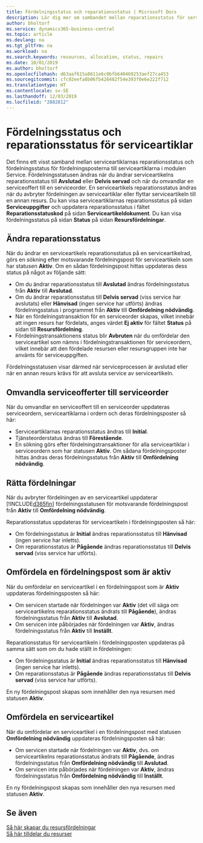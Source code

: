 ```yaml
---
title: Fördelningsstatus och reparationsstatus | Microsoft Docs
description: Lär dig mer om sambandet mellan reparationsstatus för serviceartiklar och fördelningsstatus för fördelningsposterna för dessa.
author: bholtorf
ms.service: dynamics365-business-central
ms.topic: article
ms.devlang: na
ms.tgt_pltfrm: na
ms.workload: na
ms.search.keywords: resources, allocation, status, repairs
ms.date: 10/01/2019
ms.author: bholtorf
ms.openlocfilehash: d63aaf615a8611e6c0bfb640469253aef27ca453
ms.sourcegitcommit: cfc92eefa8b06fb426482f54e393f0e6e222f712
ms.translationtype: HT
ms.contentlocale: sv-SE
ms.lasthandoff: 12/03/2019
ms.locfileid: "2882812"
---
```

# <a name="allocation-status-and-repair-status-of-service-items"></a>Fördelningsstatus och reparationsstatus för serviceartiklar
Det finns ett visst samband mellan serviceartiklarnas reparationsstatus och fördelningsstatus för fördelningsposterna till serviceartiklarna i modulen Service. Fördelningsstatusen ändras när du ändrar serviceartikelns reparationsstatus till **Avslutad** eller **Delvis servad** och när du omvandlar en serviceoffert till en serviceorder. En serviceartikels reparationsstatus ändras när du avbryter fördelningen av serviceartiklar eller flyttar serviceartikeln till en annan resurs. Du kan visa serviceartiklarnas reparationsstatus på sidan **Serviceuppgifter** och uppdatera reparationsstatus i fältet **Reparationsstatuskod** på sidan **Serviceartikeldokument**. Du kan visa fördelningsstatus på sidan **Status** på sidan **Resursfördelningar**.  
  
## <a name="changing-repair-status"></a>Ändra reparationsstatus  
När du ändrar en serviceartikels reparationsstatus på en serviceartikelrad, görs en sökning efter motsvarande fördelningspost för serviceartikeln som har statusen **Aktiv**. Om en sådan fördelningspost hittas uppdateras dess status på något av följande sätt:  
  
* Om du ändrar reparationsstatus till **Avslutad** ändras fördelningsstatus från **Aktiv** till **Avslutad**.  
* Om du ändrar reparationsstatus till **Delvis servad** (viss service har avslutats) eller **Hänvisad** (ingen service har utförts) ändras fördelningsstatus i programmet från **Aktiv** till **Omfördelning nödvändig**.  
* När en fördelningstransaktion för en serviceorder skapas, vilket innebär att ingen resurs har fördelats, anges värdet **Ej aktiv** för fältet **Status** på sidan till **Resursfördelning**.  
* Fördelningstransaktionens status blir **Avbruten** när du omfördelar den serviceartikel som nämns i fördelningstransaktionen för serviceordern, vilket innebär att den fördelade resursen eller resursgruppen inte har använts för serviceuppgiften.  
  
Fördelningsstatusen visar därmed när serviceprocessen är avslutad eller när en annan resurs krävs för att avsluta service av serviceartikeln.  
  
## <a name="converting-service-quotes-to-service-orders"></a>Omvandla serviceofferter till serviceorder  
När du omvandlar en serviceoffert till en serviceorder uppdateras serviceordern, serviceartiklarna i ordern och deras fördelningsposter så här:  
  
* Serviceartiklarnas reparationsstatus ändras till **Initial**.  
* Tjänsteorderstatus ändras till **Förestående**.  
* En sökning görs efter fördelningstransaktioner för alla serviceartiklar i serviceordern som har statusen **Aktiv**. Om sådana fördelningsposter hittas ändras deras fördelningsstatus från **Aktiv** till **Omfördelning nödvändig**.  
  
## <a name="canceling-allocations"></a>Rätta fördelningar  
När du avbryter fördelningen av en serviceartikel uppdaterar [!INCLUDE[d365fin](includes/d365fin_md.md)] fördelningsstatusen för motsvarande fördelningspost från **Aktiv** till **Omfördelning nödvändig**.

Reparationsstatus uppdateras för serviceartikeln i fördelningsposten så här:  
  
* Om fördelningsstatus är **Initial** ändras reparationsstatus till **Hänvisad** (ingen service har inletts).  
* Om reparationsstatus är **Pågående** ändras reparationsstatus till **Delvis servad** (viss service har utförts).  
  
## <a name="reallocating-an-active-allocation-entry"></a>Omfördela en fördelningspost som är aktiv  
När du omfördelar en serviceartikel i en fördelningspost som är **Aktiv** uppdateras fördelningsposten så här:  
  
* Om servicen startade när fördelningen var **Aktiv** (det vill säga om serviceartikelns reparationsstatus ändrats till **Pågående**), ändras fördelningsstatus från **Aktiv** till **Avslutad**.  
* Om servicen inte påbörjades när fördelningen var **Aktiv**, ändras fördelningsstatus från **Aktiv** till **Inställt**.  
  
Reparationsstatus för serviceartikeln i fördelningsposten uppdateras på samma sätt som om du hade ställt in fördelningen:  
  
* Om fördelningsstatus är **Initial** ändras reparationsstatus till **Hänvisad** (ingen service har inletts).  
* Om reparationsstatus är **Pågående** ändras reparationsstatus till **Delvis servad** (viss service har utförts).  
  
En ny fördelningspost skapas som innehåller den nya resursen med statusen **Aktiv**.  
  
## <a name="reallocating-a-service-item"></a>Omfördela en serviceartikel  
När du omfördelar en serviceartikel i en fördelningspost med statusen **Omfördelning nödvändig** uppdateras fördelningsposten så här:  
  
* Om servicen startade när fördelningen var **Aktiv**, dvs. om serviceartikelns reparationsstatus ändrats till **Pågående**, ändras fördelningsstatus från **Omfördelning nödvändig** till **Avslutad**.  
* Om servicen inte påbörjades när fördelningen var **Aktiv**, ändras fördelningsstatus från **Omfördelning nödvändig** till **Inställt**.  
  
En ny fördelningspost skapas som innehåller den nya resursen med statusen **Aktiv**.  
  
## <a name="see-also"></a>Se även  
[Så här skapar du resursfördelningar](service-how-setup-resource-allocation.md)  
[Så här tilldelar du resurser](service-how-to-allocate-resources.md)  

